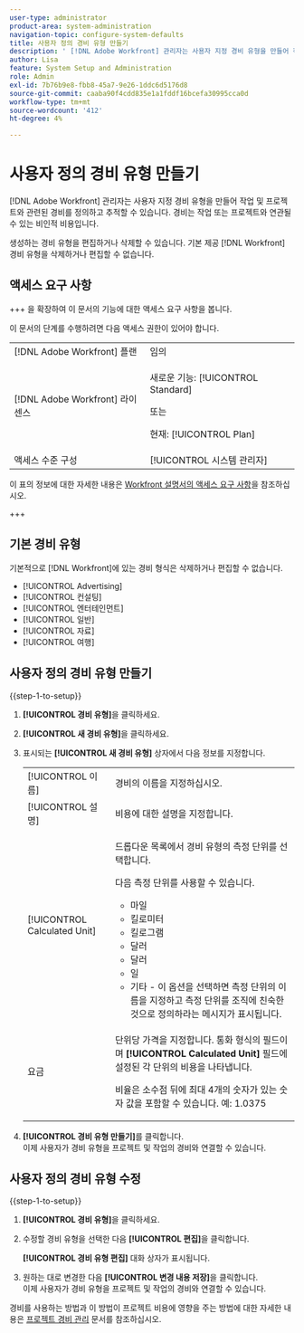 ```yaml
---
user-type: administrator
product-area: system-administration
navigation-topic: configure-system-defaults
title: 사용자 정의 경비 유형 만들기
description: ' [!DNL Adobe Workfront] 관리자는 사용자 지정 경비 유형을 만들어 작업 및 프로젝트와 관련된 경비를 정의하고 추적할 수 있습니다. 경비는 작업 또는 프로젝트와 연관될 수 있는 비인적 비용입니다.'
author: Lisa
feature: System Setup and Administration
role: Admin
exl-id: 7b76b9e8-fbb8-45a7-9e26-1ddc6d5176d8
source-git-commit: caaba90f4cdd835e1a1fddf16bcefa30995cca0d
workflow-type: tm+mt
source-wordcount: '412'
ht-degree: 4%

---
```


# 사용자 정의 경비 유형 만들기

<!--**DON'T DELETE, DRAFT OR HIDE THIS ARTICLE. IT IS LINKED TO THE PRODUCT THROUGH THE CONTEXT SENSITIVE HELP LINKS.-->

[!DNL Adobe Workfront] 관리자는 사용자 지정 경비 유형을 만들어 작업 및 프로젝트와 관련된 경비를 정의하고 추적할 수 있습니다. 경비는 작업 또는 프로젝트와 연관될 수 있는 비인적 비용입니다.

생성하는 경비 유형을 편집하거나 삭제할 수 있습니다. 기본 제공 [!DNL Workfront] 경비 유형을 삭제하거나 편집할 수 없습니다.

## 액세스 요구 사항

+++ 을 확장하여 이 문서의 기능에 대한 액세스 요구 사항을 봅니다.

이 문서의 단계를 수행하려면 다음 액세스 권한이 있어야 합니다.

<table style="table-layout:auto"> 
 <col> 
 <col> 
 <tbody> 
  <tr> 
   <td role="rowheader">[!DNL Adobe Workfront] 플랜</td> 
   <td>임의</td> 
  </tr> 
  <tr> 
   <td role="rowheader">[!DNL Adobe Workfront] 라이센스</td> 
   <td><p>새로운 기능: [!UICONTROL Standard]</p>
   또는
   <p>현재: [!UICONTROL Plan]</p>
   </td> 
  </tr> 
  <tr> 
   <td role="rowheader">액세스 수준 구성</td> 
   <td>[!UICONTROL 시스템 관리자]</td>
  </tr>
 </tbody> 
</table>

이 표의 정보에 대한 자세한 내용은 [Workfront 설명서의 액세스 요구 사항](/help/quicksilver/administration-and-setup/add-users/access-levels-and-object-permissions/access-level-requirements-in-documentation.md)을 참조하십시오.

+++

## 기본 경비 유형

기본적으로 [!DNL Workfront]에 있는 경비 형식은 삭제하거나 편집할 수 없습니다.

* [!UICONTROL Advertising]
* [!UICONTROL 컨설팅]
* [!UICONTROL 엔터테인먼트]
* [!UICONTROL 일반]
* [!UICONTROL 자료]
* [!UICONTROL 여행]

## 사용자 정의 경비 유형 만들기

{{step-1-to-setup}}

1. **[!UICONTROL 경비 유형]**&#x200B;을 클릭하세요.
1. **[!UICONTROL 새 경비 유형]**&#x200B;을 클릭하세요.
1. 표시되는 **[!UICONTROL 새 경비 유형]** 상자에서 다음 정보를 지정합니다.

   <table style="table-layout:auto"> 
    <col> 
    <col> 
    <tbody> 
     <tr> 
      <td role="rowheader">[!UICONTROL 이름]</td> 
      <td>경비의 이름을 지정하십시오.</td> 
     </tr> 
     <tr> 
      <td role="rowheader">[!UICONTROL 설명]</td> 
      <td>비용에 대한 설명을 지정합니다.</td> 
     </tr> 
     <tr> 
      <td role="rowheader">[!UICONTROL Calculated Unit]</td> 
      <td> <p>드롭다운 목록에서 경비 유형의 측정 단위를 선택합니다.</p> <p>다음 측정 단위를 사용할 수 있습니다.</p> 
       <ul> 
        <li>마일</li> 
        <li>킬로미터</li> 
        <li>킬로그램</li> 
        <li>달러</li> 
        <li>달러</li> 
        <li>일</li> 
        <li>기타 - 이 옵션을 선택하면 측정 단위의 이름을 지정하고 측정 단위를 조직에 친숙한 것으로 정의하라는 메시지가 표시됩니다.</li> 
       </ul> </td> 
     </tr> 
     <tr> 
      <td role="rowheader">요금</td> 
      <td> <p>단위당 가격을 지정합니다. 통화 형식의 필드이며 <strong>[!UICONTROL Calculated Unit]</strong> 필드에 설정된 각 단위의 비용을 나타냅니다. </p> <p>비율은 소수점 뒤에 최대 4개의 숫자가 있는 숫자 값을 포함할 수 있습니다. 예: 1.0375</p> </td> 
     </tr> 
    </tbody> 
   </table>

1. **[!UICONTROL 경비 유형 만들기]**&#x200B;를 클릭합니다.\
   이제 사용자가 경비 유형을 프로젝트 및 작업의 경비와 연결할 수 있습니다.

## 사용자 정의 경비 유형 수정

{{step-1-to-setup}}

1. **[!UICONTROL 경비 유형]**&#x200B;을 클릭하세요.
1. 수정할 경비 유형을 선택한 다음 **[!UICONTROL 편집]**&#x200B;을 클릭합니다.

   **[!UICONTROL 경비 유형 편집]** 대화 상자가 표시됩니다.

1. 원하는 대로 변경한 다음 **[!UICONTROL 변경 내용 저장]**&#x200B;을 클릭합니다.\
   이제 사용자가 경비 유형을 프로젝트 및 작업의 경비와 연결할 수 있습니다.

경비를 사용하는 방법과 이 방법이 프로젝트 비용에 영향을 주는 방법에 대한 자세한 내용은 [프로젝트 경비 관리](../../../manage-work/projects/project-finances/manage-project-expenses.md) 문서를 참조하십시오.
